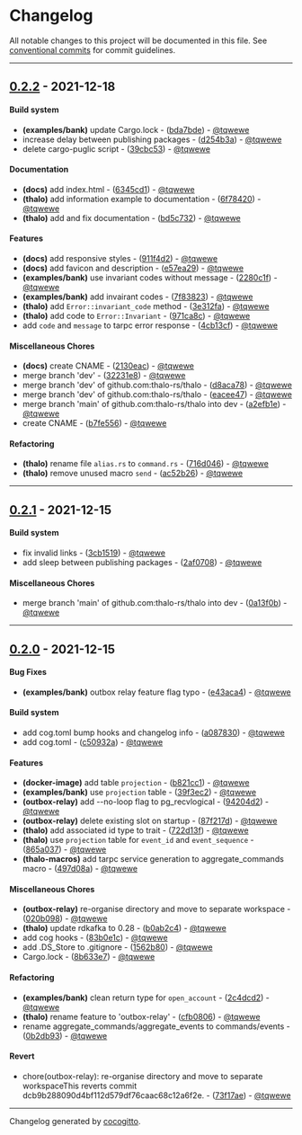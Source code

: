 # Changelog
All notable changes to this project will be documented in this file. See [conventional commits](https://www.conventionalcommits.org/) for commit guidelines.

- - -
## [0.2.2](https://github.com/thalo-rs/thalo/compare/0.2.1..0.2.2) - 2021-12-18
#### Build system
- **(examples/bank)** update Cargo.lock - ([bda7bde](https://github.com/thalo-rs/thalo/commit/bda7bde119e96d26c8ebff96790e7b93a79c3bc4)) - [@tqwewe](https://github.com/tqwewe)
- increase delay between publishing packages - ([d254b3a](https://github.com/thalo-rs/thalo/commit/d254b3ac997fa93f81cd2467fa0fc6024a42bd2c)) - [@tqwewe](https://github.com/tqwewe)
- delete cargo-puglic script - ([39cbc53](https://github.com/thalo-rs/thalo/commit/39cbc530dc48fc46e1e7827fcb3fb5db442d2fc6)) - [@tqwewe](https://github.com/tqwewe)
#### Documentation
- **(docs)** add index.html - ([6345cd1](https://github.com/thalo-rs/thalo/commit/6345cd15729b05eb4590ae8b3fd2718ebb4a2c26)) - [@tqwewe](https://github.com/tqwewe)
- **(thalo)** add information example to documentation - ([6f78420](https://github.com/thalo-rs/thalo/commit/6f784208be661b439b7660d88a4692beeb3702b4)) - [@tqwewe](https://github.com/tqwewe)
- **(thalo)** add and fix documentation - ([bd5c732](https://github.com/thalo-rs/thalo/commit/bd5c732de7ac70c469ede91bcb96887ab0d9ffb8)) - [@tqwewe](https://github.com/tqwewe)
#### Features
- **(docs)** add responsive styles - ([911f4d2](https://github.com/thalo-rs/thalo/commit/911f4d21970a6cb0ebfe7921f50e95784d71be4f)) - [@tqwewe](https://github.com/tqwewe)
- **(docs)** add favicon and description - ([e57ea29](https://github.com/thalo-rs/thalo/commit/e57ea2944ef7babe8494b63b0ae1a9347b626b5d)) - [@tqwewe](https://github.com/tqwewe)
- **(examples/bank)** use invariant codes without message - ([2280c1f](https://github.com/thalo-rs/thalo/commit/2280c1f6c2a853b39286ac03b5d8c2ce4f5d5812)) - [@tqwewe](https://github.com/tqwewe)
- **(examples/bank)** add invairant codes - ([7f83823](https://github.com/thalo-rs/thalo/commit/7f83823413d9393799eed0387a595da6ddfd15a4)) - [@tqwewe](https://github.com/tqwewe)
- **(thalo)** add `Error::invariant_code` method - ([3e312fa](https://github.com/thalo-rs/thalo/commit/3e312fac0720fb7e54c211888cf5730ed0fbd6a4)) - [@tqwewe](https://github.com/tqwewe)
- **(thalo)** add code to `Error::Invariant` - ([971ca8c](https://github.com/thalo-rs/thalo/commit/971ca8cbd06047836a163f280a83b386016cded2)) - [@tqwewe](https://github.com/tqwewe)
- add `code` and `message` to tarpc error response - ([4cb13cf](https://github.com/thalo-rs/thalo/commit/4cb13cf1e8349c21e676196f62ed7d222f5ddd6d)) - [@tqwewe](https://github.com/tqwewe)
#### Miscellaneous Chores
- **(docs)** create CNAME - ([2130eac](https://github.com/thalo-rs/thalo/commit/2130eac1ca9d0f40b4a65e44adae89e7efcec844)) - [@tqwewe](https://github.com/tqwewe)
- merge branch 'dev' - ([32231e8](https://github.com/thalo-rs/thalo/commit/32231e8ce8e78061982d549c0bf68bac4e63b918)) - [@tqwewe](https://github.com/tqwewe)
- merge branch 'dev' of github.com:thalo-rs/thalo - ([d8aca78](https://github.com/thalo-rs/thalo/commit/d8aca782fac2b9444f20efae1a697d6f49a76250)) - [@tqwewe](https://github.com/tqwewe)
- merge branch 'dev' of github.com:thalo-rs/thalo - ([eacee47](https://github.com/thalo-rs/thalo/commit/eacee474379c9b76bab08a7ef29329a904e7c8de)) - [@tqwewe](https://github.com/tqwewe)
- merge branch 'main' of github.com:thalo-rs/thalo into dev - ([a2efb1e](https://github.com/thalo-rs/thalo/commit/a2efb1ecb0ea53bff9857acd40d3ba8567cb4bd9)) - [@tqwewe](https://github.com/tqwewe)
- create CNAME - ([b7fe556](https://github.com/thalo-rs/thalo/commit/b7fe556f35bf45526b76e9e3103cd0c7f6e15254)) - [@tqwewe](https://github.com/tqwewe)
#### Refactoring
- **(thalo)** rename file `alias.rs` to `command.rs` - ([716d046](https://github.com/thalo-rs/thalo/commit/716d0469c4cc92096951fe6e61fd819638986485)) - [@tqwewe](https://github.com/tqwewe)
- **(thalo)** remove unused macro `send` - ([ac52b26](https://github.com/thalo-rs/thalo/commit/ac52b26e3599a3b8660803966d9b153f76f1271c)) - [@tqwewe](https://github.com/tqwewe)
- - -

## [0.2.1](https://github.com/thalo-rs/thalo/compare/0.2.0..0.2.1) - 2021-12-15
#### Build system
- fix invalid links - ([3cb1519](https://github.com/thalo-rs/thalo/commit/3cb15198781d4720263ee3a0bf113c5b89326443)) - [@tqwewe](https://github.com/tqwewe)
- add sleep between publishing packages - ([2af0708](https://github.com/thalo-rs/thalo/commit/2af07083d1cc501ed1f7995ddaf5c100bc5d85c0)) - [@tqwewe](https://github.com/tqwewe)
#### Miscellaneous Chores
- merge branch 'main' of github.com:thalo-rs/thalo into dev - ([0a13f0b](https://github.com/thalo-rs/thalo/commit/0a13f0b2cf5d07a8cad5ac54326e76d89e74ac43)) - [@tqwewe](https://github.com/tqwewe)
- - -

## [0.2.0](https://github.com/thalo-rs/thalo/compare/0.1.2..0.2.0) - 2021-12-15
#### Bug Fixes
- **(examples/bank)** outbox relay feature flag typo - ([e43aca4](https://github.com/thalo-rs/thalo/commit/e43aca477abf8b960ca8d6f1bb66282917d4aee0)) - [@tqwewe](https://github.com/tqwewe)
#### Build system
- add cog.toml bump hooks and changelog info - ([a087830](https://github.com/thalo-rs/thalo/commit/a0878301acb85304ebaacd825489fb07c523c6cd)) - [@tqwewe](https://github.com/tqwewe)
- add cog.toml - ([c50932a](https://github.com/thalo-rs/thalo/commit/c50932a91b75182efe9e94076c15314eb82dca30)) - [@tqwewe](https://github.com/tqwewe)
#### Features
- **(docker-image)** add table `projection` - ([b821cc1](https://github.com/thalo-rs/thalo/commit/b821cc124453426530c7d482970ab3974fc47ec6)) - [@tqwewe](https://github.com/tqwewe)
- **(examples/bank)** use `projection` table - ([39f3ec2](https://github.com/thalo-rs/thalo/commit/39f3ec28f1e2d9e30bc6bc5fb95a278f562c43e1)) - [@tqwewe](https://github.com/tqwewe)
- **(outbox-relay)** add --no-loop flag to pg_recvlogical - ([94204d2](https://github.com/thalo-rs/thalo/commit/94204d2e855174539daa0966a6aab3fb85fc469a)) - [@tqwewe](https://github.com/tqwewe)
- **(outbox-relay)** delete existing slot on startup - ([87f217d](https://github.com/thalo-rs/thalo/commit/87f217dce8babd7ad5c4881e1bbb231398a8c336)) - [@tqwewe](https://github.com/tqwewe)
- **(thalo)** add associated id type to  trait - ([722d13f](https://github.com/thalo-rs/thalo/commit/722d13fd22de31d1b1d5ad23f2ac6a6acbe37abf)) - [@tqwewe](https://github.com/tqwewe)
- **(thalo)** use `projection` table for `event_id` and `event_sequence` - ([865a037](https://github.com/thalo-rs/thalo/commit/865a03777e666b9b0c64d4e3e22ede852d54ab04)) - [@tqwewe](https://github.com/tqwewe)
- **(thalo-macros)** add tarpc service generation to aggregate_commands macro - ([497d08a](https://github.com/thalo-rs/thalo/commit/497d08a9a8fd7ee0b3a1a4d3660dd3cc6824c75b)) - [@tqwewe](https://github.com/tqwewe)
#### Miscellaneous Chores
- **(outbox-relay)** re-organise directory and move to separate workspace - ([020b098](https://github.com/thalo-rs/thalo/commit/020b09808f43901a2f120973a170edc45fc645b6)) - [@tqwewe](https://github.com/tqwewe)
- **(thalo)** update rdkafka to 0.28 - ([b0ab2c4](https://github.com/thalo-rs/thalo/commit/b0ab2c4c983b2c8125245813c26f12cf6d0f9c4a)) - [@tqwewe](https://github.com/tqwewe)
- add cog hooks - ([83b0e1c](https://github.com/thalo-rs/thalo/commit/83b0e1c5e7a6e8aca5c12b3842d05a4bdbeb87c6)) - [@tqwewe](https://github.com/tqwewe)
- add .DS_Store to .gitignore - ([1562b80](https://github.com/thalo-rs/thalo/commit/1562b802f84ef3f7e80540b1f0a6b8955554bcfe)) - [@tqwewe](https://github.com/tqwewe)
- Cargo.lock - ([8b633e7](https://github.com/thalo-rs/thalo/commit/8b633e73b0bb131881f68bcbe5327d393976976c)) - [@tqwewe](https://github.com/tqwewe)
#### Refactoring
- **(examples/bank)** clean return type for `open_account` - ([2c4dcd2](https://github.com/thalo-rs/thalo/commit/2c4dcd2da3ef7de8547ae362b17924d2ea0969b7)) - [@tqwewe](https://github.com/tqwewe)
- **(thalo)** rename feature to 'outbox-relay' - ([cfb0806](https://github.com/thalo-rs/thalo/commit/cfb0806984222f5d6d9e1fd4a18df545a2c866ed)) - [@tqwewe](https://github.com/tqwewe)
- rename aggregate_commands/aggregate_events to commands/events - ([0b2db93](https://github.com/thalo-rs/thalo/commit/0b2db935ba43e6db6698306a82466f8a8f3b6e2f)) - [@tqwewe](https://github.com/tqwewe)
#### Revert
- chore(outbox-relay): re-organise directory and move to separate workspaceThis reverts commit dcb9b288090d4bf112d579df76caac68c12a6f2e. - ([73f17ae](https://github.com/thalo-rs/thalo/commit/73f17ae38e6c38c583b9c3a6bbb2a863d6eabd2f)) - [@tqwewe](https://github.com/tqwewe)
- - -

Changelog generated by [cocogitto](https://github.com/cocogitto/cocogitto).